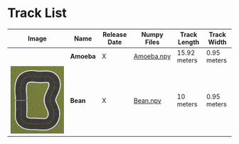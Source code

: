 # Track List

| Image                                                                                                                                        | Name                                     | Release Date           | Numpy Files                                                                                                                                                                                          | Track Length   | Track Width   |
|----------------------------------------------------------------------------------------------------------------------------------------------|------------------------------------------|------------------------|------------------------------------------------------------------------------------------------------------------------------------------------------------------------------------------------------|----------------|---------------|
| ![<img src='./Amoeba/src/Amoeba_iconography.svg' width="160"/>](./Amoeba/src/Amoeba_iconography.svg)      | **Amoeba**          | X | [Amoeba.npy](./Amoeba/routes/Amoeba.npy)                                                                                                                                           | 15.92 meters   | 0.95 meters   |
| ![<img src='./Bean/src/Bean.png' width="160"/>](./Bean/src/Bean.png)      | **Bean**          | X | [Bean.npy](./Bean/routes/Bean.npy)                                                                                                                                           | 10 meters   | 0.95 meters   |
